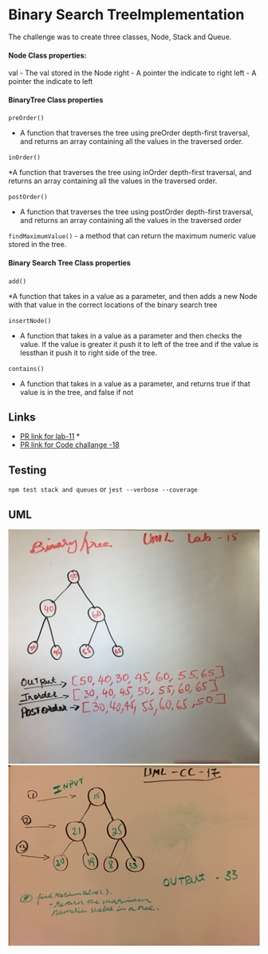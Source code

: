 # Binary Search TreeImplementation
The challenge was to create three classes, Node, Stack and Queue. 

#### Node Class properties:

val - The val stored in the Node
right - A pointer the indicate to right 
left - A pointer the indicate to left

#### BinaryTree Class properties

`preOrder()`

  * A function that traverses the tree using preOrder depth-first traversal, and returns an array containing all the values in the traversed order.

`inOrder()`

  *A function that traverses the tree using inOrder depth-first traversal, and returns an array containing all the values in the traversed order.

`postOrder()`

  *  A function that traverses the tree using postOrder depth-first traversal, and returns an array containing all the values in the traversed order

`findMaximumValue()` - a method that can return the maximum numeric value stored in the tree.

#### Binary Search Tree Class properties

`add()`

  *A function that takes in a value as a parameter, and then adds a new Node with that value in the correct locations of the binary search tree

`insertNode()`

  * A function that takes in a value as a parameter and then checks the value. If the value is greater it push it to left of the tree and if the value is lessthan it push it to right side of the tree.

`contains()`

  * A function that takes in a value as a parameter, and returns true if that value is in the tree, and false if not



    
## Links

* [PR link for lab-11](https://github.com/Eyob1984/data-structures-and-algorithms/pull/56) *
* [PR link for Code challange -18](https://github.com/Eyob1984/data-structures-and-algorithms/pull/61)
    
    
## Testing
  `npm test stack and queues` or `jest --verbose --coverage`

## UML
![UML for lab-11](./asset/image/uml-lab-15.jpg)
![UML for code challange - 18](./asset/image/uml-cc-18.jpg)
